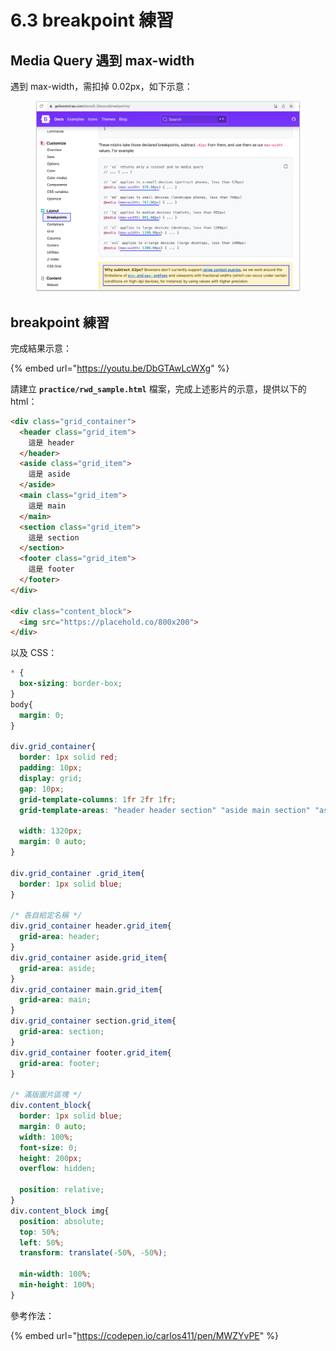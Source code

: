 # 6.3 breakpoint 練習

## Media Query 遇到 max-width

遇到 max-width，需扣掉 0.02px，如下示意：

<figure><img src="../.gitbook/assets/breakpoint_for_max_width.png" alt=""><figcaption></figcaption></figure>



## breakpoint 練習

完成結果示意：

{% embed url="https://youtu.be/DbGTAwLcWXg" %}

請建立 **`practice/rwd_sample.html`** 檔案，完成上述影片的示意，提供以下的 html：

```html
<div class="grid_container">
  <header class="grid_item">
    這是 header
  </header>
  <aside class="grid_item">
    這是 aside
  </aside>
  <main class="grid_item">
    這是 main
  </main>
  <section class="grid_item">
    這是 section
  </section>
  <footer class="grid_item">
    這是 footer
  </footer>
</div>

<div class="content_block">
  <img src="https://placehold.co/800x200">
</div>
```

以及 CSS：

```css
* {
  box-sizing: border-box;
}
body{
  margin: 0;
}

div.grid_container{
  border: 1px solid red;
  padding: 10px;
  display: grid;
  gap: 10px;
  grid-template-columns: 1fr 2fr 1fr;
  grid-template-areas: "header header section" "aside main section" "aside footer footer";

  width: 1320px;
  margin: 0 auto;
}

div.grid_container .grid_item{
  border: 1px solid blue;
}

/* 各自給定名稱 */
div.grid_container header.grid_item{
  grid-area: header;
}
div.grid_container aside.grid_item{
  grid-area: aside;
}
div.grid_container main.grid_item{
  grid-area: main;
}
div.grid_container section.grid_item{
  grid-area: section;
}
div.grid_container footer.grid_item{
  grid-area: footer;
}

/* 滿版圖片區塊 */
div.content_block{
  border: 1px solid blue;
  margin: 0 auto;
  width: 100%;
  font-size: 0;
  height: 200px;
  overflow: hidden;

  position: relative;
}
div.content_block img{
  position: absolute;
  top: 50%;
  left: 50%;
  transform: translate(-50%, -50%);

  min-width: 100%;
  min-height: 100%;
}
```



參考作法：

{% embed url="https://codepen.io/carlos411/pen/MWZYvPE" %}

